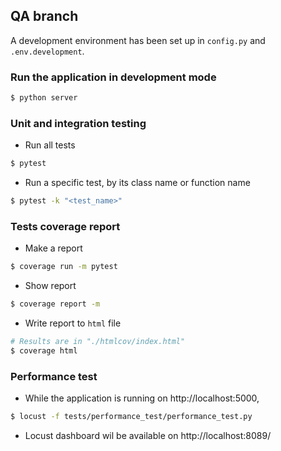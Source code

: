 ## QA branch

A development environment has been set up in `config.py` and `.env.development`.

### Run the application in development mode

```bash
$ python server
```

### Unit and integration testing

- Run all tests

```bash
$ pytest
```

- Run a specific test, by its class name or function name

```bash
$ pytest -k "<test_name>"
```

### Tests coverage report

- Make a report

```bash
$ coverage run -m pytest
```

- Show report

```bash
$ coverage report -m
```

- Write report to `html` file

```bash
# Results are in "./htmlcov/index.html"
$ coverage html
```

### Performance test

- While the application is running on http://localhost:5000,

```bash
$ locust -f tests/performance_test/performance_test.py
```

- Locust dashboard wil be available on http://localhost:8089/
